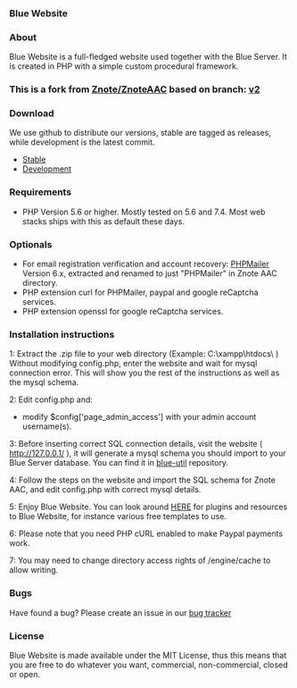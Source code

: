 ### Blue Website

### About

Blue Website is a full-fledged website used together with the Blue Server.
It is created in PHP with a simple custom procedural framework.

### This is a fork from [Znote/ZnoteAAC](https://github.com/Znote/ZnoteAAC/) based on branch: [v2](https://github.com/Znote/ZnoteAAC/tree/v2)

### Download

We use github to distribute our versions, stable are tagged as releases, while development is the latest commit.
* [Stable](https://github.com/bluebase-project/blue-website/releases)
* [Development](https://github.com/bluebase-project/blue-website/archive/master.zip)

### Requirements
* PHP Version 5.6 or higher. Mostly tested on 5.6 and 7.4. Most web stacks ships with this as default these days.

### Optionals
* For email registration verification and account recovery: [PHPMailer](https://github.com/PHPMailer/PHPMailer/releases) Version 6.x, extracted and renamed to just "PHPMailer" in Znote AAC directory.
* PHP extension curl for PHPMailer, paypal and google reCaptcha services.
* PHP extension openssl for google reCaptcha services.

### Installation instructions

1: Extract the .zip file to your web directory (Example: C:\xampp\htdocs\ )
Without modifying config.php, enter the website and wait for mysql connection error.
This will show you the rest of the instructions as well as the mysql schema.

2: Edit config.php and:
- modify $config['page_admin_access'] with your admin account username(s).

3: Before inserting correct SQL connection details, visit the website ( http://127.0.0.1/ ), it will generate a mysql schema you should import to your Blue Server database. You can find it in [blue-util](https://github.com/bluebase-project/blue-util/) repository.

4: Follow the steps on the website and import the SQL schema for Znote AAC, and edit config.php with correct mysql details.

5: Enjoy Blue Website. You can look around [HERE](https://otland.net/forums/website-applications.118/) for plugins and resources to Blue Website, for instance various free templates to use.

6: Please note that you need PHP cURL enabled to make Paypal payments work.

7: You may need to change directory access rights of /engine/cache to allow writing.

### Bugs

Have found a bug? Please create an issue in our [bug tracker](https://github.com/bluebase-project/blue-website/issues)

### License

Blue Website is made available under the MIT License, thus this means that you are free
to do whatever you want, commercial, non-commercial, closed or open.
